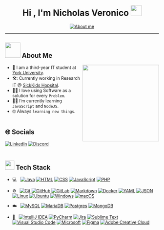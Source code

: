 <div align="center">
  <h1 align="center"><b>Hi , I'm Nicholas Veronico </b><img src="https://media.giphy.com/media/hvRJCLFzcasrR4ia7z/giphy.gif" width="35"></h1>
  <a href="https://git.io/typing-svg"><img src="https://readme-typing-svg.demolab.com?font=Poppins&size=28&pause=1000&color=7D53F7&center=true&random=false&width=435&lines=IT+Student;Software+Developer;System+Administrator;Tech+Enthusiast" alt="About me" /></a>
</div>

---

## <picture><img src="https://media1.giphy.com/media/v1.Y2lkPTc5MGI3NjExYnIyN2lyY3A1aXN2ZG50cmRyZmZ3YmQ3eXhubGkyaWozMm82d2M5dyZlcD12MV9pbnRlcm5hbF9naWZfYnlfaWQmY3Q9cw/KN7qC8FCG8qO11x912/giphy.gif" width = 50px></picture> About Me

<picture> <img align="right" src="https://media1.giphy.com/media/v1.Y2lkPTc5MGI3NjExNXAzMWhicjEyNmpqa2l6bm1laHV2OXBvNnhzdmdwc295cHVhczVnNyZlcD12MV9pbnRlcm5hbF9naWZfYnlfaWQmY3Q9cw/62PQv0smnhacoItYG9/source.gif" width = 250px></picture>

- :school: I am a third-year IT student at [York University](https://yorku.ca).
- 🛠️: Currently working in Research IT @ [SickKids Hopsital](https://www.sickkids.ca/).
- :technologist: I love using Software as a solution for every `Problem`.
- :student: I’m currently learning `JavaScript` and `NodeJS`.
- :nerd_face: Always `learning new things`.
  <br><br>

## 🌐 Socials

  [![LinkedIn](https://img.shields.io/badge/Linkedin-%230077B5.svg?logo=linkedin&logoColor=white)](https://www.linkedin.com/in/nicholasveronico/)
	[![Discord](https://img.shields.io/badge/Discord-%235865F2.svg?&logo=discord&logoColor=white)](https://discordlookup.com/user/97399878019194880)
 <br><br>

## <picture><img src="https://media2.giphy.com/media/QssGEmpkyEOhBCb7e1/giphy.gif?cid=ecf05e47a0n3gi1bfqntqmob8g9aid1oyj2wr3ds3mg700bl&rid=giphy.gif" width = 30px></picture> Tech Stack

- 💻 &nbsp;
  [![Java](https://img.shields.io/badge/Java-%23ED8B00.svg?logo=openjdk&logoColor=white)](#)
  [![HTML](https://img.shields.io/badge/HTML-%23E34F26.svg?logo=html5&logoColor=white)](#)
  [![CSS](https://img.shields.io/badge/CSS-1572B6?logo=css3&logoColor=fff)](#)
  [![JavaScript](https://img.shields.io/badge/JavaScript-F7DF1E?logo=javascript&logoColor=000)](#)
  [![PHP](https://img.shields.io/badge/php-%23777BB4.svg?&logo=php&logoColor=white)](#)

- ⚙️ &nbsp;
  [![Git](https://img.shields.io/badge/Git-F05032?logo=git&logoColor=fff)](#)
  [![GitHub](https://img.shields.io/badge/GitHub-%23121011.svg?logo=github&logoColor=white)](#)
  [![GitLab](https://img.shields.io/badge/GitLab-FC6D26?logo=gitlab&logoColor=fff)](#)
  [![Markdown](https://img.shields.io/badge/Markdown-%23000000.svg?logo=markdown&logoColor=white)](#)
  [![Docker](https://img.shields.io/badge/Docker-2496ED?logo=docker&logoColor=fff)](#)
  [![YAML](https://img.shields.io/badge/YAML-CB171E?logo=yaml&logoColor=fff)](#)
  [![JSON](https://img.shields.io/badge/JSON-000?logo=json&logoColor=fff)](#)
  [![Linux](https://img.shields.io/badge/Linux-FCC624?logo=linux&logoColor=black)](#)
  [![Ubuntu](https://img.shields.io/badge/Ubuntu-E95420?logo=ubuntu&logoColor=white)](#)
  [![Windows](https://img.shields.io/badge/Windows-0078D6?logo=windows&logoColor=white)](#)
  [![macOS](https://img.shields.io/badge/macOS-000000?logo=macos&logoColor=F0F0F0)](#)

- ☁️ &nbsp;
  [![MySQL](https://img.shields.io/badge/MySQL-4479A1?logo=mysql&logoColor=fff)](#)
  [![MariaDB](https://img.shields.io/badge/MariaDB-003545?logo=mariadb&logoColor=white)](#)
  [![Postgres](https://img.shields.io/badge/Postgres-%23316192.svg?logo=postgresql&logoColor=white)](#)
  [![MongoDB](https://img.shields.io/badge/MongoDB-%234ea94b.svg?logo=mongodb&logoColor=white)](#)

- 🔧 &nbsp;
  [![IntelliJ IDEA](https://img.shields.io/badge/IntelliJIDEA-000000.svg?logo=intellij-idea&logoColor=white)](#)
  [![PyCharm](https://img.shields.io/badge/PyCharm-143?logo=pycharm&logoColor=black&color=black&labelColor=green)](#)
  [![Jira](https://img.shields.io/badge/Jira-0052CC?logo=jira&logoColor=fff)](#)
  [![Sublime Text](https://img.shields.io/badge/Sublime%20Text-%23575757.svg?logo=sublime-text&logoColor=important)](#)
  [![Visual Studio Code](https://img.shields.io/badge/Visual%20Studio%20Code-0078d7.svg?logo=visual-studio-code&logoColor=white)](#)
  [![Microsoft](https://img.shields.io/badge/Microsoft-0078D4?logo=microsoft&logoColor=white)](#)
  [![Figma](https://img.shields.io/badge/Figma-F24E1E?logo=figma&logoColor=white)](#)
  [![Adobe Creative Cloud](https://img.shields.io/badge/Adobe%20Creative%20Cloud-DA1F26?logo=Adobe%20Creative%20Cloud&logoColor=white)](#)
  
  <br><br>
